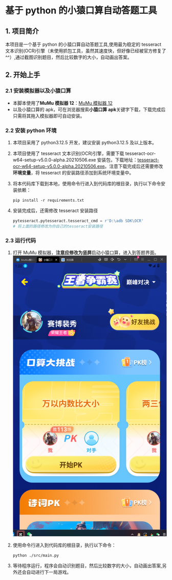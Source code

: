 # 基于 python 的小猿口算自动答题工具

## 1. 项目简介

本项目是一个基于 python 的小猿口算自动答题工具,使用最为稳定的 tesseract 文本识别(OCR)引擎（未使用抓包工具，虽然其速度快，但好像已经被官方修复了^^）,通过截图识别题目，然后比较数字的大小，自动画出答案。

## 2. 开始上手

### 2.1 安装模拟器以及小猿口算

- 本脚本使用了**MuMu 模拟器 12**：[MuMu 模拟器 12](https://mumu.163.com/)
- 以及小猿口算的 apk，可在浏览器搜索**小猿口算 apk**关键字下载，下载完成后只需将其拖入模拟器即可自动安装。

### 2.2 安装 python 环境

1. 本项目采用了 python3.12.5 开发，建议安装 python3.12.5 及以上版本。
2. 本项目使用了 tesseract 文本识别(OCR)引擎，需要下载 tesseract-ocr-w64-setup-v5.0.0-alpha.20210506.exe 安装包，下载地址：[tesseract-ocr-w64-setup-v5.0.0-alpha.20210506.exe](https://digi.bib.uni-mannheim.de/tesseract/tesseract-ocr-w64-setup-v5.0.0-alpha.20210506.exe)。注意下载完成后还需要修改**环境变量**，将 tesseract 的安装路径添加到系统环境变量中。
3. 将本代码库下载到本地，使用命令行进入到代码库的根目录，执行以下命令安装依赖：

   ```shell
   pip install -r requirements.txt
   ```

4. 安装完成后，还需修改 tesseract 安装路径

   ```python
   pytesseract.pytesseract.tesseract_cmd = r'D:\adb SDK\OCR'
   # 将上面的路径修改为你自己的tesseract安装路径
   ```

### 2.3 运行代码

1. 打开 MuMu 模拟器，**注意应修改为竖屏**启动小猿口算，进入到答题界面。
   ![UI](./images/UI.png)
2. 使用命令行进入到代码库的根目录，执行以下命令：

   ```shell
   python ./src/main.py
   ```

3. 等待程序运行，程序会自动识别题目，然后比较数字的大小，自动画出答案,另外还会自动进行下一局游戏。
